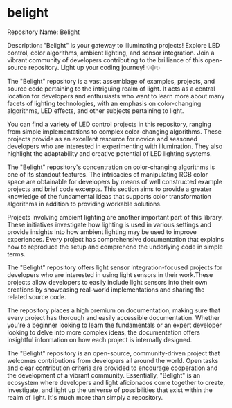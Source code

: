 # belight
Repository Name: Belight

Description:
"Belight" is your gateway to illuminating projects! Explore LED control, color algorithms, ambient lighting, and sensor integration. Join a vibrant community of developers contributing to the brilliance of this open-source repository. Light up your coding journey! 💡🌐✨

The "Belight" repository is a vast assemblage of examples, projects, and source code pertaining to the intriguing realm of light. It acts as a central location for developers and enthusiasts who want to learn more about many facets of lighting technologies, with an emphasis on color-changing algorithms, LED effects, and other subjects pertaining to light.

You can find a variety of LED control projects in this repository, ranging from simple implementations to complex color-changing algorithms. These projects provide as an excellent resource for novice and seasoned developers who are interested in experimenting with illumination. They also highlight the adaptability and creative potential of LED lighting systems.

The "Belight" repository's concentration on color-changing algorithms is one of its standout features. The intricacies of manipulating RGB color space are obtainable for developers by means of well constructed example projects and brief code excerpts. This section aims to provide a greater knowledge of the fundamental ideas that supports color transformation algorithms in addition to providing workable solutions.

Projects involving ambient lighting are another important part of this library. These initiatives investigate how lighting is used in various settings and provide insights into how ambient lighting may be used to improve experiences. Every project has comprehensive documentation that explains how to reproduce the setup and comprehend the underlying code in simple terms.

The "Belight" repository offers light sensor integration-focused projects for developers who are interested in using light sensors in their work.These projects allow developers to easily include light sensors into their own creations by showcasing real-world implementations and sharing the related source code.

The repository places a high premium on documentation, making sure that every project has thorough and easily accessible documentation. Whether you're a beginner looking to learn the fundamentals or an expert developer looking to delve into more complex ideas, the documentation offers insightful information on how each project is internally designed.

The "Belight" repository is an open-source, community-driven project that welcomes contributions from developers all around the world. Open tasks and clear contribution criteria are provided to encourage cooperation and the development of a vibrant community.
Essentially, "Belight" is an ecosystem where developers and light aficionados come together to create, investigate, and light up the universe of possibilities that exist within the realm of light. It's much more than simply a repository.









































